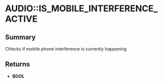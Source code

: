 # AUDIO::IS_MOBILE_INTERFERENCE_ACTIVE

## Summary
CHecks if mobile phone interference is currently happening

## Returns
* **BOOL**